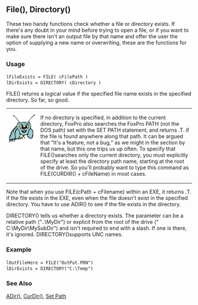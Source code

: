 ## File(), Directory()

These two handy functions check whether a file or directory exists. If there's any doubt in your mind before trying to open a file, or if you want to make sure there isn't an output file by that name and offer the user the option of supplying a new name or overwriting, these are the functions for you.

### Usage

```foxpro
lFileExists = FILE( cFilePath )
lDirExists = DIRECTORY( cDirectory )
```

FILE() returns a logical value if the specified file name exists in the specified directory. So far, so good.

<table border=0 cellspacing=0 cellpadding=0 width=100%>
<tr>
  <td width=17% valign=top>
<p><img width=94 height=78 src="Bug.gif"></p>
  </td>
  <td width=83%>
  <p>If no directory is specified, in addition to the current directory, FoxPro also searches the FoxPro PATH (not the DOS path) set with the SET PATH statement, and returns .T. if the file is found anywhere along that path. It can be argued that &quot;It's a feature, not a bug,&quot; as we might in the section by that name, but this one trips us up often. To specify that FILE()searches only the current directory, you must explicitly specify at least the directory path name, starting at the root of the drive. So you'll probably want to type this command as<br> FILE(CURDIR() + cFileName) in most cases.</p>
  </td>
 </tr>
</table>

Note that when you use FILE(cPath + cFilename) within an EXE, it returns .T. if the file exists in the EXE, even when the file doesn't exist in the specified directory. You have to use ADIR() to see if the file exists in the directory.

DIRECTORY() tells us whether a directory exists. The parameter can be a relative path ("..\MyDir") or explicit from the root of the drive (" C:\MyDir\MySubDir") and isn't required to end with a slash. If one is there, it's ignored. DIRECTORY()supports UNC names.

### Example

```foxpro
lOutFileHere = FILE("OutPut.PRN")
lDirExists = DIRECTORY("C:\Temp")
```
### See Also

[ADir()](s4g212.md), [CurDir()](s4g134.md), [Set Path](s4g636.md)